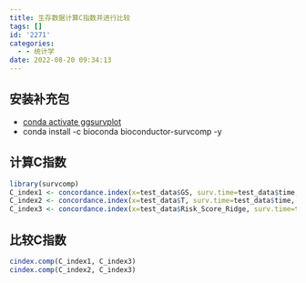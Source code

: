 ```yaml
---
title: 生存数据计算C指数并进行比较
tags: []
id: '2271'
categories:
  - - 统计学
date: 2022-08-20 09:34:13
---
```


## 安装补充包

*   [conda activate ggsurvplot](https://occdn.limour.top/2267.html)
*   conda install -c bioconda bioconductor-survcomp -y

## 计算C指数

```R
library(survcomp)
C_index1 <- concordance.index(x=test_data$GS, surv.time=test_data$time, surv.event=test_data$status, method="noether")
C_index2 <- concordance.index(x=test_data$T, surv.time=test_data$time, surv.event=test_data$status, method="noether")
C_index3 <- concordance.index(x=test_data$Risk_Score_Ridge, surv.time=test_data$time, surv.event=test_data$status, method="noether")
```

## 比较C指数

```R
cindex.comp(C_index1, C_index3)
cindex.comp(C_index2, C_index3)
```
